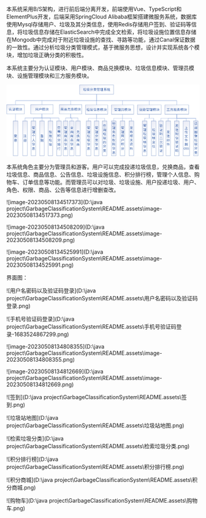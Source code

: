 ​		本系统采用B/S架构，进行前后端分离开发，前端使用Vue、TypeScript和ElementPlus开发，后端采用SpringCloud Alibaba框架搭建微服务系统，数据库使用Mysql存储用户、垃圾及其分类信息，使用Redis存储用户签到、验证码等信息，将垃圾信息存储在ElasticSearch中完成全文检索，将垃圾设施位置信息存储在Mongodb中完成对于附近垃圾设施的查找、寻路等功能，通过Canal保证数据的一致性。通过分析垃圾分类管理模式，基于微服务思想，设计并实现系统各个模块，增加垃圾正确分类的积极性。

​	本系统主要分为认证模块、用户模块、商品兑换模块、垃圾信息模块、管理员模块、设施管理模块和三方服务模块。

![image-20230508134554397](./README.assets/image-20230508134554397.png)

​		本系统角色主要分为管理员和游客。用户可以完成投递垃圾信息，兑换商品，查看垃圾信息、商品信息、公告信息、垃圾设施信息、积分排行榜，管理个人信息、购物车、订单信息等功能。而管理员可以对垃圾、垃圾设施、用户投递垃圾、用户、角色、权限、商品、公告等信息进行增删查改。

![image-20230508134517373](D:\java project\GarbageClassificationSystem\README.assets\image-20230508134517373.png)

![image-20230508134508209](D:\java project\GarbageClassificationSystem\README.assets\image-20230508134508209.png)

![image-20230508134525991](D:\java project\GarbageClassificationSystem\README.assets\image-20230508134525991.png)



界面图：

![用户名密码以及验证码登录](D:\java project\GarbageClassificationSystem\README.assets\用户名密码以及验证码登录.png)

![手机号验证码登录](D:\java project\GarbageClassificationSystem\README.assets\手机号验证码登录-1683524867299.png)

![image-20230508134808355](D:\java project\GarbageClassificationSystem\README.assets\image-20230508134808355.png)

![image-20230508134812669](D:\java project\GarbageClassificationSystem\README.assets\image-20230508134812669.png)

![签到](D:\java project\GarbageClassificationSystem\README.assets\签到.png)

![垃圾站地图](D:\java project\GarbageClassificationSystem\README.assets\垃圾站地图.png)

![检索垃圾分类](D:\java project\GarbageClassificationSystem\README.assets\检索垃圾分类.png)

![积分排行榜](D:\java project\GarbageClassificationSystem\README.assets\积分排行榜.png)

![积分商城](D:\java project\GarbageClassificationSystem\README.assets\积分商城.png)

![购物车](D:\java project\GarbageClassificationSystem\README.assets\购物车.png)
